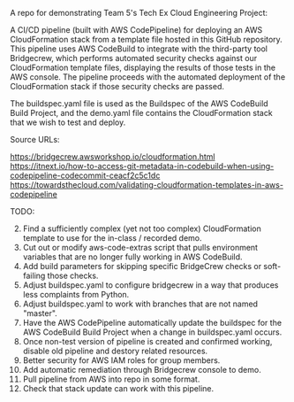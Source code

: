 A repo for demonstrating Team 5's Tech Ex Cloud Engineering Project: 

A CI/CD pipeline (built with AWS CodePipeline) for deploying an AWS CloudFormation stack from a template file hosted in this GitHub repository. 
This pipeline uses AWS CodeBuild to integrate with the third-party tool Bridgecrew, 
which performs automated security checks against our CloudFormation template files, 
displaying the results of those tests in the AWS console. 
The pipeline proceeds with the automated deployment of the CloudFormation stack if those security checks are passed.

The buildspec.yaml file is used as the Buildspec of the AWS CodeBuild Build Project, 
and the demo.yaml file contains the CloudFormation stack that we wish to test and deploy.

Source URLs:

https://bridgecrew.awsworkshop.io/cloudformation.html
https://itnext.io/how-to-access-git-metadata-in-codebuild-when-using-codepipeline-codecommit-ceacf2c5c1dc
https://towardsthecloud.com/validating-cloudformation-templates-in-aws-codepipeline

TODO:

2. Find a sufficiently complex (yet not too complex) CloudFormation template to use for the in-class / recorded demo.
3. Cut out or modify aws-code-extras script that pulls environment variables that are no longer fully working in AWS CodeBuild.
4. Add build parameters for skipping specific BridgeCrew checks or soft-failing those checks.
5. Adjust buildspec.yaml to configure bridgecrew in a way that produces less complaints from Python.
6. Adjust buildspec.yaml to work with branches that are not named "master".
7. Have the AWS CodePipeline automatically update the buildspec for the AWS CodeBuild Build Project when a change in buildspec.yaml occurs.
8. Once non-test version of pipeline is created and confirmed working, disable old pipeline and destory related resources.
9. Better security for AWS IAM roles for group members.
10. Add automatic remediation through Bridgecrew console to demo.
11. Pull pipeline from AWS into repo in some format.
12. Check that stack update can work with this pipeline.